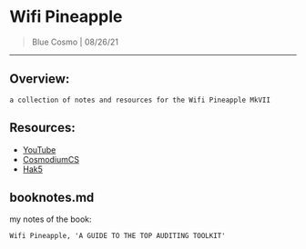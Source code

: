 # Wifi Pineapple
> Blue Cosmo | 08/26/21
---

## Overview:
```
a collection of notes and resources for the Wifi Pineapple MkVII
```

## Resources:
- [YouTube](https://youtube.com/CosmodiumCS)
- [CosmodiumCS](https://cosmodiumcs.com)
- [Hak5](https://hak5.org)

## booknotes.md
my notes of the book:
```
Wifi Pineapple, 'A GUIDE TO THE TOP AUDITING TOOLKIT'
```